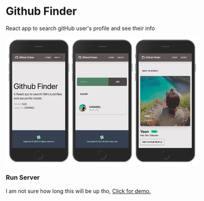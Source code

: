 # Github Finder

React app to search gitHub user's profile and see their info

<img align="center" src="./finder.png" width="800px" />

### Run Server

I am not sure how long this will be up tho, [Click for demo.](https://github-finder-app-one-mu.vercel.app/)
